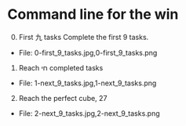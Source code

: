 # Command line for the win

0. First 九 tasks
Complete the first 9 tasks.
- File: 0-first_9_tasks.jpg,0-first_9_tasks.png
 
1. Reach חי completed tasks
- File: 1-next_9_tasks.jpg,1-next_9_tasks.png
 
2. Reach the perfect cube, 27
- File: 2-next_9_tasks.jpg,2-next_9_tasks.png
 
